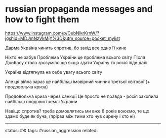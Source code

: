 # russian propaganda messages and how to fight them
https://www.instagram.com/p/CebNlkrKrnW/?igshid=MDJmNzVkMjY%3D&utm_source=pocket_mylist

Дарма Україна чинить спротив, бо захід все одно її кине

Ніхто не забув
Проблема України це проблема всього світу
Після Дон6асу стало зрозуміло що якщо здати Україну то росія піде далі


Україна відтягнула на себе увагу всього світу

Але ця війна зараз це найбільш імовірний чинник третьої світової (+ продовольча криза)


Продовольча криза через санкції
Це просто не правда - росія захопила найбільш плодовиті землі України


Навіщо спротив? треба домовлятись
ми вже 8 років воюємо, те що здамо буде як буча, (прірва між тими хто чув сирену і хто ні)





--- 
status: #⚙️ 
tags: #russian_aggression 
related: 
